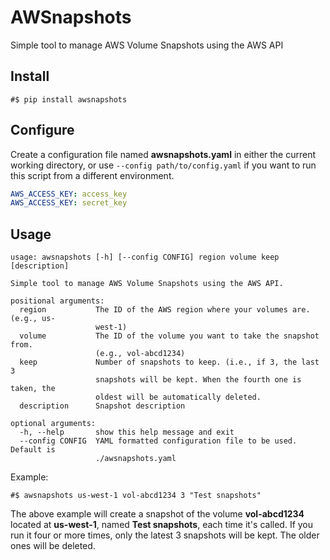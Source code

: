 AWSnapshots
===========

Simple tool to manage AWS Volume Snapshots using the AWS API

## Install

    #$ pip install awsnapshots

## Configure

Create a configuration file named **awsnapshots.yaml** in either the current working directory, or use `--config path/to/config.yaml` if you want to run this script from a different environment.

```yaml
AWS_ACCESS_KEY: access_key
AWS_ACCESS_KEY: secret_key
```

## Usage

    usage: awsnapshots [-h] [--config CONFIG] region volume keep [description]

    Simple tool to manage AWS Volume Snapshots using the AWS API.

    positional arguments:
      region           The ID of the AWS region where your volumes are. (e.g., us-
                       west-1)
      volume           The ID of the volume you want to take the snapshot from.
                       (e.g., vol-abcd1234)
      keep             Number of snapshots to keep. (i.e., if 3, the last 3
                       snapshots will be kept. When the fourth one is taken, the
                       oldest will be automatically deleted.
      description      Snapshot description

    optional arguments:
      -h, --help       show this help message and exit
      --config CONFIG  YAML formatted configuration file to be used. Default is
                       ./awsnapshots.yaml

Example:

    #$ awsnapshots us-west-1 vol-abcd1234 3 "Test snapshots"

The above example will create a snapshot of the volume **vol-abcd1234** located at **us-west-1**, named **Test snapshots**, each time it's called. If you run it four or more times, only the latest 3 snapshots will be kept. The older ones will be deleted.
